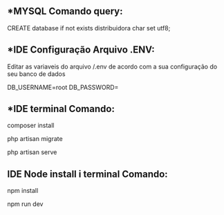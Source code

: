 

## *MYSQL Comando query:

CREATE database if not exists distribuidora char set utf8;


## *IDE Configuração Arquivo .ENV:

Editar as variaveis do arquivo /.env de acordo com a sua configuração do seu banco de dados

DB_USERNAME=root
DB_PASSWORD=


## *IDE terminal Comando:  

composer install

php artisan migrate

php artisan serve


## IDE Node install i terminal Comando:  


npm install

npm run dev


